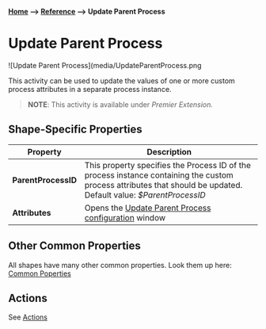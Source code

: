 __[Home](/) --> [Reference](/ref) --> Update Parent Process__

# Update Parent Process

![Update Parent Process](media/UpdateParentProcess.png

This activity can be used to update the values of one or more custom process attributes in a separate process instance.

> __NOTE__: This activity is available under  *Premier Extension.*


## Shape-Specific Properties

| Property | Description |
| -------- | ----------- |
| __ParentProcessID__ | This property specifies the Process ID of the process instance containing the custom process attributes that should be updated.<br/>Default value: *$ParentProcessID* |
| __Attributes__ | Opens the [Update Parent Process configuration](common/UpdateParentProcessConfiguration.md) window |


## Other Common Properties
All shapes have many other common properties. Look them up here: [Common Poperties](common/README.md)

## Actions
See [Actions](common/Actions.md)

